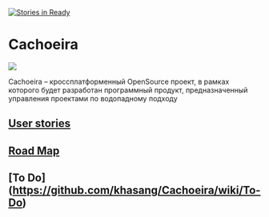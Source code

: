 [![Stories in Ready](https://badge.waffle.io/khasang/Cachoeira.png?label=ready&title=Ready)](https://waffle.io/khasang/Cachoeira)
# Cachoeira
<img src="https://cloud.githubusercontent.com/assets/13849790/9563385/7393c5da-4e82-11e5-951f-25788b0f1382.png" />

Cachoeira – кроссплатформенный OpenSource проект, в рамках которого будет разработан программный продукт, предназначенный управления проектами по водопадному подходу


## [User stories](https://github.com/khasang/Cachoeira/blob/master/User-stories.md)
## [Road Map](https://github.com/khasang/Cachoeira/blob/master/Road-map.md)
## [To Do] (https://github.com/khasang/Cachoeira/wiki/To-Do)
